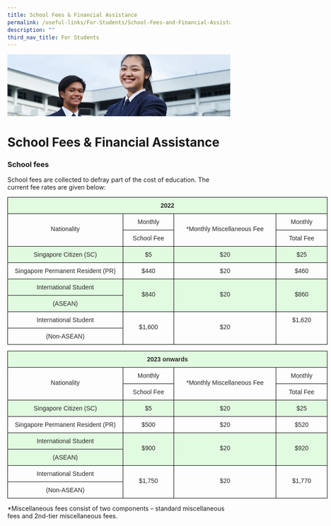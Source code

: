 ```yaml
---
title: School Fees & Financial Assistance
permalink: /useful-links/For-Students/School-Fees-and-Financial-Assistance/
description: ""
third_nav_title: For Students
---
```

![](/images/Useful%20Links.jpg)

School Fees & Financial Assistance
==================================

### School fees


School fees are collected to defray part of the cost of education. The current fee rates are given below:

<style type="text/css">
.tg  {border-collapse:collapse;border-spacing:0;}
.tg td{border-color:black;border-style:solid;border-width:1px;font-family:Arial, sans-serif;font-size:14px;
  overflow:hidden;padding:10px 5px;word-break:normal;}
.tg th{border-color:black;border-style:solid;border-width:1px;font-family:Arial, sans-serif;font-size:14px;
  font-weight:normal;overflow:hidden;padding:10px 5px;word-break:normal;}
.tg .tg-1pwd{background-color:#e1fbe0;color:#282828;text-align:center;vertical-align:top}
.tg .tg-yhis{background-color:#e1fbe0;color:#282828;font-weight:bold;text-align:center;vertical-align:top}
.tg .tg-nz19{color:#282828;text-align:center;vertical-align:top}
</style>
<table class="tg" style="undefined;table-layout: fixed; width: 724px">
<colgroup>
<col style="width: 261px">
<col style="width: 116px">
<col style="width: 231px">
<col style="width: 116px">
</colgroup>
<thead>
  <tr>
    <th class="tg-yhis" colspan="4"><span style="font-weight:700;color:#282828">2022</span></th>
  </tr>
</thead>
<tbody>
  <tr>
    <td class="tg-nz19" rowspan="2"><br>Nationality<br></td>
    <td class="tg-nz19"><span style="color:#282828;background-color:transparent">Monthly</span></td>
    <td class="tg-nz19" rowspan="2"><br><span style="color:#282828;background-color:transparent">*Monthly Miscellaneous Fee</span></td>
    <td class="tg-nz19"><span style="color:#282828;background-color:transparent">Monthly</span></td>
  </tr>
  <tr>
    <td class="tg-nz19"><span style="color:#282828;background-color:transparent">School Fee</span></td>
    <td class="tg-nz19"><span style="color:#282828;background-color:transparent">Total Fee</span></td>
  </tr>
  <tr>
    <td class="tg-1pwd"><span style="color:#282828">Singapore Citizen (SC)</span></td>
    <td class="tg-1pwd"><span style="color:#282828">$5</span></td>
    <td class="tg-1pwd"><span style="color:#282828">$20</span></td>
    <td class="tg-1pwd"><span style="color:#282828">$25</span></td>
  </tr>
  <tr>
    <td class="tg-nz19"><span style="color:#282828;background-color:transparent">Singapore Permanent Resident (PR)</span></td>
    <td class="tg-nz19"><span style="color:#282828;background-color:transparent">$440</span></td>
    <td class="tg-nz19"><span style="color:#282828;background-color:transparent">$20</span></td>
    <td class="tg-nz19"><span style="color:#282828;background-color:transparent">$460</span></td>
  </tr>
  <tr>
    <td class="tg-1pwd"><span style="color:#282828">International Student</span></td>
    <td class="tg-1pwd" rowspan="2"><br><span style="color:#282828">$840</span></td>
    <td class="tg-1pwd" rowspan="2"><br><span style="color:#282828">$20</span></td>
    <td class="tg-1pwd" rowspan="2"><br><span style="color:#282828">$860</span></td>
  </tr>
  <tr>
    <td class="tg-1pwd"><span style="color:#282828">(ASEAN)</span></td>
  </tr>
  <tr>
    <td class="tg-nz19"><span style="color:#282828;background-color:transparent">International Student</span></td>
    <td class="tg-nz19" rowspan="2"><br><span style="color:#282828;background-color:transparent">$1,600</span></td>
    <td class="tg-nz19" rowspan="2"><br><span style="color:#282828;background-color:transparent">$20</span></td>
    <td class="tg-nz19" rowspan="2"><span style="color:#282828;background-color:transparent">$1,620</span></td>
  </tr>
  <tr>
    <td class="tg-nz19"><span style="color:#282828;background-color:transparent">(Non-ASEAN)</span></td>
  </tr>
</tbody>
</table>


<style type="text/css">
.tg  {border-collapse:collapse;border-spacing:0;}
.tg td{border-color:black;border-style:solid;border-width:1px;font-family:Arial, sans-serif;font-size:14px;
  overflow:hidden;padding:10px 5px;word-break:normal;}
.tg th{border-color:black;border-style:solid;border-width:1px;font-family:Arial, sans-serif;font-size:14px;
  font-weight:normal;overflow:hidden;padding:10px 5px;word-break:normal;}
.tg .tg-1pwd{background-color:#e1fbe0;color:#282828;text-align:center;vertical-align:top}
.tg .tg-yhis{background-color:#e1fbe0;color:#282828;font-weight:bold;text-align:center;vertical-align:top}
.tg .tg-nz19{color:#282828;text-align:center;vertical-align:top}
</style>
<table class="tg" style="undefined;table-layout: fixed; width: 724px">
<colgroup>
<col style="width: 261px">
<col style="width: 116px">
<col style="width: 231px">
<col style="width: 116px">
</colgroup>
<thead>
  <tr>
    <th class="tg-yhis" colspan="4"><span style="font-weight:700;color:#282828">2023 onwards</span></th>
  </tr>
</thead>
<tbody>
  <tr>
    <td class="tg-nz19" rowspan="2"><br><span style="color:#282828;background-color:transparent">Nationality</span></td>
    <td class="tg-nz19"><span style="color:#282828;background-color:transparent">Monthly</span></td>
    <td class="tg-nz19" rowspan="2"><br><span style="color:#282828;background-color:transparent">*Monthly Miscellaneous Fee</span></td>
    <td class="tg-nz19"><span style="color:#282828;background-color:transparent">Monthly</span></td>
  </tr>
  <tr>
    <td class="tg-nz19"><span style="color:#282828;background-color:transparent">School Fee</span></td>
    <td class="tg-nz19"><span style="color:#282828;background-color:transparent">Total Fee</span></td>
  </tr>
  <tr>
    <td class="tg-1pwd"><span style="color:#282828">Singapore Citizen (SC)</span></td>
    <td class="tg-1pwd"><span style="color:#282828">$5</span></td>
    <td class="tg-1pwd"><span style="color:#282828">$20</span></td>
    <td class="tg-1pwd"><span style="color:#282828">$25</span></td>
  </tr>
  <tr>
    <td class="tg-nz19"><span style="color:#282828;background-color:transparent">Singapore Permanent Resident (PR)</span></td>
    <td class="tg-nz19"><span style="color:#282828;background-color:transparent">$500</span></td>
    <td class="tg-nz19"><span style="color:#282828;background-color:transparent">$20</span></td>
    <td class="tg-nz19"><span style="color:#282828;background-color:transparent">$520</span></td>
  </tr>
  <tr>
    <td class="tg-1pwd"><span style="color:#282828">International Student</span></td>
    <td class="tg-1pwd" rowspan="2"><br><span style="color:#282828">$900</span></td>
    <td class="tg-1pwd" rowspan="2"><br><span style="color:#282828">$20</span></td>
    <td class="tg-1pwd" rowspan="2"><br><span style="color:#282828">$920</span></td>
  </tr>
  <tr>
    <td class="tg-1pwd"><span style="color:#282828">(ASEAN)</span></td>
  </tr>
  <tr>
    <td class="tg-nz19"><span style="color:#282828;background-color:transparent">International Student</span></td>
    <td class="tg-nz19" rowspan="2"><br><span style="color:#282828;background-color:transparent">$1,750</span></td>
    <td class="tg-nz19" rowspan="2"><br><span style="color:#282828;background-color:transparent">$20</span></td>
    <td class="tg-nz19" rowspan="2"><br><span style="color:#282828;background-color:transparent">$1,770</span></td>
  </tr>
  <tr>
    <td class="tg-nz19"><span style="color:#282828;background-color:transparent">(Non-ASEAN)</span></td>
  </tr>
</tbody>
</table>

\*Miscellaneous fees consist of two components – standard miscellaneous fees and 2nd-tier miscellaneous fees.